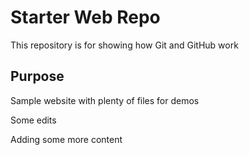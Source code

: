 # Starter Web Repo

This repository is for showing how Git and GitHub work

## Purpose

Sample website with plenty of files for demos

Some edits

Adding some more content
